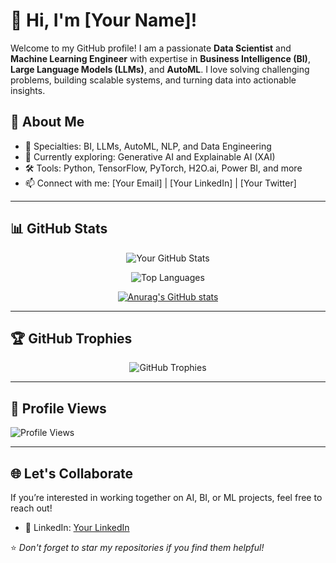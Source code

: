 # 👋 Hi, I'm [Your Name]!

Welcome to my GitHub profile! I am a passionate **Data Scientist** and **Machine Learning Engineer** with expertise in **Business Intelligence (BI)**, **Large Language Models (LLMs)**, and **AutoML**. I love solving challenging problems, building scalable systems, and turning data into actionable insights.

## 🚀 About Me
- 🧠 Specialties: BI, LLMs, AutoML, NLP, and Data Engineering
- 🌱 Currently exploring: Generative AI and Explainable AI (XAI)
- 🛠 Tools: Python, TensorFlow, PyTorch, H2O.ai, Power BI, and more
- 📫 Connect with me: [Your Email] | [Your LinkedIn] | [Your Twitter]

---

## 📊 GitHub Stats

<div align="center">

![Your GitHub Stats](https://github-readme-stats.vercel.app/api?username=zee-1&show_icons=true&theme=radical)

![Top Languages](https://github-readme-stats.vercel.app/api/top-langs/?username=zee-1&layout=compact&theme=radical)

[![Anurag's GitHub stats](https://github-readme-stats.vercel.app/api?username=zee-1)](https://github.com/zee-1/github-readme-stats)

</div>

---

## 🏆 GitHub Trophies

<div align="center">

![GitHub Trophies](https://github-profile-trophy.vercel.app/?username=zee-1&theme=onedark)

</div>

---

## 👀 Profile Views

![Profile Views](https://komarev.com/ghpvc/?username=zee-1&color=blue)

---

## 🌐 Let's Collaborate

If you’re interested in working together on AI, BI, or ML projects, feel free to reach out!

- 💼 LinkedIn: [Your LinkedIn](https://www.linkedin.com/in/mohammad-zaid-khan/)

⭐️ _Don't forget to star my repositories if you find them helpful!_
